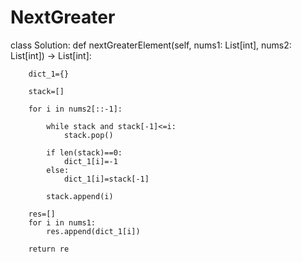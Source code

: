 # NextGreater

class Solution:
    def nextGreaterElement(self, nums1: List[int], nums2: List[int]) -> List[int]:
        
        dict_1={}
        
        stack=[]
        
        for i in nums2[::-1]:
            
            while stack and stack[-1]<=i:
                stack.pop()
                
            if len(stack)==0:
                dict_1[i]=-1
            else:
                dict_1[i]=stack[-1]
                
            stack.append(i)
            
        res=[]
        for i in nums1:
            res.append(dict_1[i])
            
        return re
